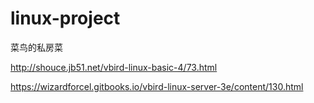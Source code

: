 # linux-project 

菜鸟的私房菜

http://shouce.jb51.net/vbird-linux-basic-4/73.html

https://wizardforcel.gitbooks.io/vbird-linux-server-3e/content/130.html
